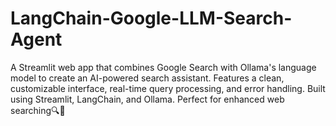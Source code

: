 # LangChain-Google-LLM-Search-Agent
A Streamlit web app that combines Google Search with Ollama's language model to create an AI-powered search assistant. Features a clean, customizable interface, real-time query processing, and error handling. Built using Streamlit, LangChain, and Ollama. Perfect for enhanced web searching🔍🤖
